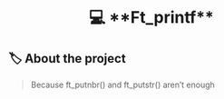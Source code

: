 <h1 align="center"> 💻 **Ft_printf** </h1>

## 🏷️ **About the project**
> Because ft_putnbr() and ft_putstr() aren’t enough
